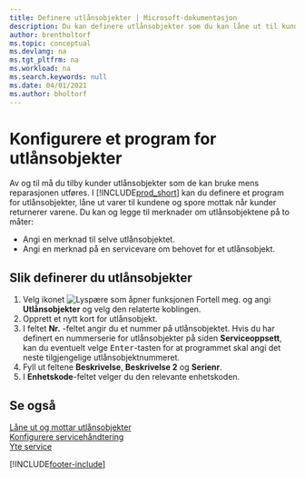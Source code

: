 ```yaml
---
title: Definere utlånsobjekter | Microsoft-dokumentasjon
description: Du kan definere utlånsobjekter som du kan låne ut til kunder for å erstatte servicevarer mens de får service.
author: brentholtorf
ms.topic: conceptual
ms.devlang: na
ms.tgt_pltfrm: na
ms.workload: na
ms.search.keywords: null
ms.date: 04/01/2021
ms.author: bholtorf
---
```

# <a name="set-up-a-loaner-program"></a>Konfigurere et program for utlånsobjekter
Av og til må du tilby kunder utlånsobjekter som de kan bruke mens reparasjonen utføres. I [!INCLUDE[prod_short](includes/prod_short.md)] kan du definere et program for utlånsobjekter, låne ut varer til kundene og spore mottak når kunder returnerer varene. Du kan og legge til merknader om utlånsobjektene på to måter:  
  
* Angi en merknad til selve utlånsobjektet.  
* Angi en merknad på en servicevare om behovet for et utlånsobjekt.  

## <a name="to-set-up-a-loaner"></a>Slik definerer du utlånsobjekter
1. Velg ikonet ![Lyspære som åpner funksjonen Fortell meg.](media/ui-search/search_small.png "Fortell hva du vil gjøre") og angi **Utlånsobjekter** og velg den relaterte koblingen.  
2. Opprett et nytt kort for utlånsobjekt. 
3. I feltet **Nr.** -feltet angir du et nummer på utlånsobjektet. Hvis du har definert en nummerserie for utlånsobjekter på siden **Serviceoppsett**, kan du eventuelt velge <kbd>Enter</kbd>-tasten for at programmet skal angi det neste tilgjengelige utlånsobjektnummeret.  
4. Fyll ut feltene **Beskrivelse**, **Beskrivelse 2** og **Serienr**.  
5. I **Enhetskode**-feltet velger du den relevante enhetskoden.  
  
## <a name="see-also"></a>Se også
[Låne ut og mottar utlånsobjekter](service-how-to-lend-receive-loaners.md)  
[Konfigurere servicehåndtering](service-setup-service.md)  
[Yte service](service-deliver-service.md)  



[!INCLUDE[footer-include](includes/footer-banner.md)]
